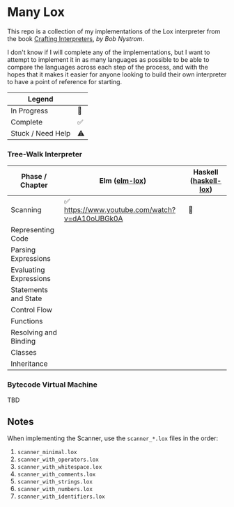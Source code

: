 # Many Lox

This repo is a collection of my implementations of the Lox interpreter from the book [Crafting Interpreters](https://craftinginterpreters.com/), _by Bob Nystrom_.

I don't know if I will complete any of the implementations, but I want to attempt to implement it in as many languages as possible to be able to compare the languages across each step of the process, and with the hopes that it makes it easier for anyone looking to build their own interpreter to have a point of reference for starting.

| Legend            |     |
| ----------------- | --- |
| In Progress       | 🚧  |
| Complete          | ✅  |
| Stuck / Need Help | ⚠️  |

### Tree-Walk Interpreter

| Phase / Chapter        | Elm ([elm-lox](./elm-lox/))                    | Haskell ([haskell-lox](./haskell-lox)) |
| ---------------------- | ---------------------------------------------- | -------------------------------------- |
| Scanning               | ✅ https://www.youtube.com/watch?v=dA10oUBGk0A | 🚧                                     |
| Representing Code      |                                                |                                        |
| Parsing Expressions    |                                                |                                        |
| Evaluating Expressions |                                                |                                        |
| Statements and State   |                                                |                                        |
| Control Flow           |                                                |                                        |
| Functions              |                                                |                                        |
| Resolving and Binding  |                                                |                                        |
| Classes                |                                                |                                        |
| Inheritance            |                                                |                                        |

### Bytecode Virtual Machine

TBD

## Notes

When implementing the Scanner, use the `scanner_*.lox` files in the order:

1. `scanner_minimal.lox`
1. `scanner_with_operators.lox`
1. `scanner_with_whitespace.lox`
1. `scanner_with_comments.lox`
1. `scanner_with_strings.lox`
1. `scanner_with_numbers.lox`
1. `scanner_with_identifiers.lox`
